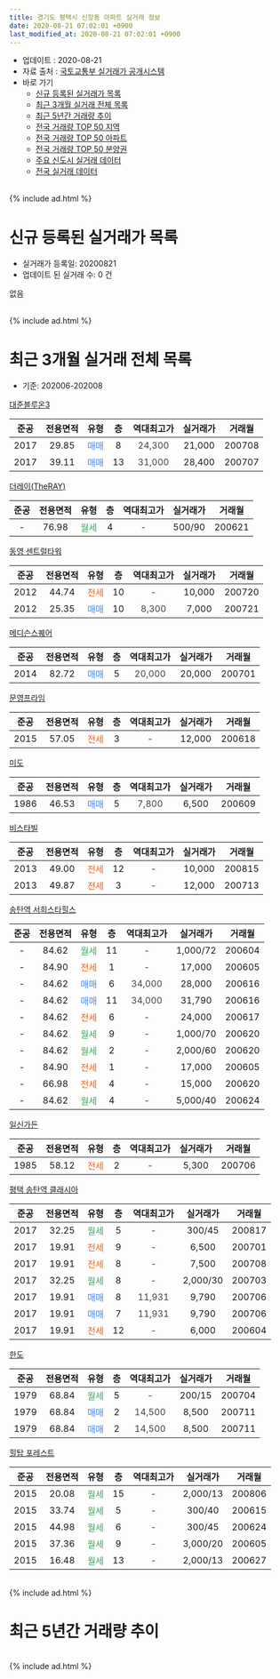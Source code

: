 ```yaml
---
title: 경기도 평택시 신장동 아파트 실거래 정보
date: 2020-08-21 07:02:01 +0900
last_modified_at: 2020-08-21 07:02:01 +0900
---
```


* 업데이트 : 2020-08-21
* 자료 출처 : [국토교통부 실거래가 공개시스템](http://rt.molit.go.kr)
* 바로 가기
    * [신규 등록된 실거래가 목록](#신규-등록된-실거래가-목록)
    * [최근 3개월 실거래 전체 목록](#최근-3개월-실거래-전체-목록)
    * [최근 5년간 거래량 추이](#최근-5년간-거래량-추이)
    * [전국 거래량 TOP 50 지역](https://inasie.github.io/apt-trade-info/최근-3개월-전국에서-가장-거래가-많이-발생한-지역)
    * [전국 거래량 TOP 50 아파트](https://inasie.github.io/apt-trade-info/최근-3개월-전국에서-가장-거래가-많이-발생한-아파트)
    * [전국 거래량 TOP 50 분양권](https://inasie.github.io/apt-trade-info/최근-3개월-전국에서-가장-거래가-많이-발생한-분양권)
    * [주요 신도시 실거래 데이터](https://inasie.github.io/apt-trade-info/주요-신도시)
    * [전국 실거래 데이터](https://inasie.github.io/apt-trade-info/전국)
<br>
{% include ad.html %}
<br>

# 신규 등록된 실거래가 목록
* 실거래가 등록일: 20200821
* 업데이트 된 실거래 수: 0 건

없음

<br>
{% include ad.html %}
<br>

# 최근 3개월 실거래 전체 목록
* 기준: 202006-202008


[대준블루온3](https://search.naver.com/search.naver?query=%EA%B2%BD%EA%B8%B0%EB%8F%84+%ED%8F%89%ED%83%9D%EC%8B%9C+%EC%8B%A0%EC%9E%A5%EB%8F%99+%EB%8C%80%EC%A4%80%EB%B8%94%EB%A3%A8%EC%98%A83)

|준공|전용면적|유형|층|역대최고가|실거래가|거래월|
|:---:|:---:|:---:|:---:|:---:|:---:|:---:|
|2017|29.85|<span style="color:#4285f3">매매</span>|8|<span style="color:#444444">24,300</span>|21,000|200708|
|2017|39.11|<span style="color:#4285f3">매매</span>|13|<span style="color:#444444">31,000</span>|28,400|200707|

[더레이(TheRAY)](https://search.naver.com/search.naver?query=%EA%B2%BD%EA%B8%B0%EB%8F%84+%ED%8F%89%ED%83%9D%EC%8B%9C+%EC%8B%A0%EC%9E%A5%EB%8F%99+%EB%8D%94%EB%A0%88%EC%9D%B4%28TheRAY%29)

|준공|전용면적|유형|층|역대최고가|실거래가|거래월|
|:---:|:---:|:---:|:---:|:---:|:---:|:---:|
|-|76.98|<span style="color:#34a853">월세</span>|4|<span style="color:#444444">-</span>|500/90|200621|

[동영 센트럴타워](https://search.naver.com/search.naver?query=%EA%B2%BD%EA%B8%B0%EB%8F%84+%ED%8F%89%ED%83%9D%EC%8B%9C+%EC%8B%A0%EC%9E%A5%EB%8F%99+%EB%8F%99%EC%98%81+%EC%84%BC%ED%8A%B8%EB%9F%B4%ED%83%80%EC%9B%8C)

|준공|전용면적|유형|층|역대최고가|실거래가|거래월|
|:---:|:---:|:---:|:---:|:---:|:---:|:---:|
|2012|44.74|<span style="color:#ff5a00">전세</span>|10|<span style="color:#444444">-</span>|10,000|200720|
|2012|25.35|<span style="color:#4285f3">매매</span>|10|<span style="color:#444444">8,300</span>|7,000|200721|

[메디슨스퀘어](https://search.naver.com/search.naver?query=%EA%B2%BD%EA%B8%B0%EB%8F%84+%ED%8F%89%ED%83%9D%EC%8B%9C+%EC%8B%A0%EC%9E%A5%EB%8F%99+%EB%A9%94%EB%94%94%EC%8A%A8%EC%8A%A4%ED%80%98%EC%96%B4)

|준공|전용면적|유형|층|역대최고가|실거래가|거래월|
|:---:|:---:|:---:|:---:|:---:|:---:|:---:|
|2014|82.72|<span style="color:#4285f3">매매</span>|5|<span style="color:#444444">20,000</span>|20,000|200701|

[문영프라임](https://search.naver.com/search.naver?query=%EA%B2%BD%EA%B8%B0%EB%8F%84+%ED%8F%89%ED%83%9D%EC%8B%9C+%EC%8B%A0%EC%9E%A5%EB%8F%99+%EB%AC%B8%EC%98%81%ED%94%84%EB%9D%BC%EC%9E%84)

|준공|전용면적|유형|층|역대최고가|실거래가|거래월|
|:---:|:---:|:---:|:---:|:---:|:---:|:---:|
|2015|57.05|<span style="color:#ff5a00">전세</span>|3|<span style="color:#444444">-</span>|12,000|200618|

[미도](https://search.naver.com/search.naver?query=%EA%B2%BD%EA%B8%B0%EB%8F%84+%ED%8F%89%ED%83%9D%EC%8B%9C+%EC%8B%A0%EC%9E%A5%EB%8F%99+%EB%AF%B8%EB%8F%84)

|준공|전용면적|유형|층|역대최고가|실거래가|거래월|
|:---:|:---:|:---:|:---:|:---:|:---:|:---:|
|1986|46.53|<span style="color:#4285f3">매매</span>|5|<span style="color:#444444">7,800</span>|6,500|200609|

[비스타빌](https://search.naver.com/search.naver?query=%EA%B2%BD%EA%B8%B0%EB%8F%84+%ED%8F%89%ED%83%9D%EC%8B%9C+%EC%8B%A0%EC%9E%A5%EB%8F%99+%EB%B9%84%EC%8A%A4%ED%83%80%EB%B9%8C)

|준공|전용면적|유형|층|역대최고가|실거래가|거래월|
|:---:|:---:|:---:|:---:|:---:|:---:|:---:|
|2013|49.00|<span style="color:#ff5a00">전세</span>|12|<span style="color:#444444">-</span>|10,000|200815|
|2013|49.87|<span style="color:#ff5a00">전세</span>|3|<span style="color:#444444">-</span>|12,000|200713|

[송탄역 서희스타힐스](https://search.naver.com/search.naver?query=%EA%B2%BD%EA%B8%B0%EB%8F%84+%ED%8F%89%ED%83%9D%EC%8B%9C+%EC%8B%A0%EC%9E%A5%EB%8F%99+%EC%86%A1%ED%83%84%EC%97%AD+%EC%84%9C%ED%9D%AC%EC%8A%A4%ED%83%80%ED%9E%90%EC%8A%A4)

|준공|전용면적|유형|층|역대최고가|실거래가|거래월|
|:---:|:---:|:---:|:---:|:---:|:---:|:---:|
|-|84.62|<span style="color:#34a853">월세</span>|11|<span style="color:#444444">-</span>|1,000/72|200604|
|-|84.90|<span style="color:#ff5a00">전세</span>|1|<span style="color:#444444">-</span>|17,000|200605|
|-|84.62|<span style="color:#4285f3">매매</span>|6|<span style="color:#444444">34,000</span>|28,000|200616|
|-|84.62|<span style="color:#4285f3">매매</span>|11|<span style="color:#444444">34,000</span>|31,790|200616|
|-|84.62|<span style="color:#ff5a00">전세</span>|6|<span style="color:#444444">-</span>|24,000|200617|
|-|84.62|<span style="color:#34a853">월세</span>|9|<span style="color:#444444">-</span>|1,000/70|200620|
|-|84.62|<span style="color:#34a853">월세</span>|2|<span style="color:#444444">-</span>|2,000/60|200620|
|-|84.90|<span style="color:#ff5a00">전세</span>|1|<span style="color:#444444">-</span>|17,000|200605|
|-|66.98|<span style="color:#ff5a00">전세</span>|4|<span style="color:#444444">-</span>|15,000|200620|
|-|84.62|<span style="color:#34a853">월세</span>|4|<span style="color:#444444">-</span>|5,000/40|200624|

[일신가든](https://search.naver.com/search.naver?query=%EA%B2%BD%EA%B8%B0%EB%8F%84+%ED%8F%89%ED%83%9D%EC%8B%9C+%EC%8B%A0%EC%9E%A5%EB%8F%99+%EC%9D%BC%EC%8B%A0%EA%B0%80%EB%93%A0)

|준공|전용면적|유형|층|역대최고가|실거래가|거래월|
|:---:|:---:|:---:|:---:|:---:|:---:|:---:|
|1985|58.12|<span style="color:#ff5a00">전세</span>|2|<span style="color:#444444">-</span>|5,300|200706|

[평택 송탄역 클래시아](https://search.naver.com/search.naver?query=%EA%B2%BD%EA%B8%B0%EB%8F%84+%ED%8F%89%ED%83%9D%EC%8B%9C+%EC%8B%A0%EC%9E%A5%EB%8F%99+%ED%8F%89%ED%83%9D+%EC%86%A1%ED%83%84%EC%97%AD+%ED%81%B4%EB%9E%98%EC%8B%9C%EC%95%84)

|준공|전용면적|유형|층|역대최고가|실거래가|거래월|
|:---:|:---:|:---:|:---:|:---:|:---:|:---:|
|2017|32.25|<span style="color:#34a853">월세</span>|5|<span style="color:#444444">-</span>|300/45|200817|
|2017|19.91|<span style="color:#ff5a00">전세</span>|9|<span style="color:#444444">-</span>|6,500|200701|
|2017|19.91|<span style="color:#ff5a00">전세</span>|8|<span style="color:#444444">-</span>|7,500|200708|
|2017|32.25|<span style="color:#34a853">월세</span>|8|<span style="color:#444444">-</span>|2,000/30|200703|
|2017|19.91|<span style="color:#4285f3">매매</span>|8|<span style="color:#444444">11,931</span>|9,790|200706|
|2017|19.91|<span style="color:#4285f3">매매</span>|7|<span style="color:#444444">11,931</span>|9,790|200706|
|2017|19.91|<span style="color:#ff5a00">전세</span>|12|<span style="color:#444444">-</span>|6,000|200604|

[한도](https://search.naver.com/search.naver?query=%EA%B2%BD%EA%B8%B0%EB%8F%84+%ED%8F%89%ED%83%9D%EC%8B%9C+%EC%8B%A0%EC%9E%A5%EB%8F%99+%ED%95%9C%EB%8F%84)

|준공|전용면적|유형|층|역대최고가|실거래가|거래월|
|:---:|:---:|:---:|:---:|:---:|:---:|:---:|
|1979|68.84|<span style="color:#34a853">월세</span>|5|<span style="color:#444444">-</span>|200/15|200704|
|1979|68.84|<span style="color:#4285f3">매매</span>|2|<span style="color:#444444">14,500</span>|8,500|200711|
|1979|68.84|<span style="color:#4285f3">매매</span>|2|<span style="color:#444444">14,500</span>|8,500|200711|

[힐탑 포레스트](https://search.naver.com/search.naver?query=%EA%B2%BD%EA%B8%B0%EB%8F%84+%ED%8F%89%ED%83%9D%EC%8B%9C+%EC%8B%A0%EC%9E%A5%EB%8F%99+%ED%9E%90%ED%83%91+%ED%8F%AC%EB%A0%88%EC%8A%A4%ED%8A%B8)

|준공|전용면적|유형|층|역대최고가|실거래가|거래월|
|:---:|:---:|:---:|:---:|:---:|:---:|:---:|
|2015|20.08|<span style="color:#34a853">월세</span>|15|<span style="color:#444444">-</span>|2,000/13|200806|
|2015|33.74|<span style="color:#34a853">월세</span>|5|<span style="color:#444444">-</span>|300/40|200615|
|2015|44.98|<span style="color:#34a853">월세</span>|6|<span style="color:#444444">-</span>|300/45|200624|
|2015|37.36|<span style="color:#34a853">월세</span>|9|<span style="color:#444444">-</span>|3,000/20|200605|
|2015|16.48|<span style="color:#34a853">월세</span>|13|<span style="color:#444444">-</span>|2,000/13|200627|


<br>
{% include ad.html %}
<br>

# 최근 5년간 거래량 추이


<div style="width:100%;">
    <canvas id="deal_progress" height="200"></canvas>
</div>

<script>
new Chart(document.getElementById("deal_progress"), {
    type: 'line',
    data: {
        labels: ['201508','201509','201510','201511','201512','201601','201602','201603','201604','201605','201606','201607','201608','201609','201610','201611','201612','201701','201702','201703','201704','201705','201706','201707','201708','201709','201710','201711','201712','201801','201802','201803','201804','201805','201806','201807','201808','201809','201810','201811','201812','201901','201902','201903','201904','201905','201906','201907','201908','201909','201910','201911','201912','202001','202002','202003','202004','202005','202006','202007','202008'],
        datasets: [{
            label: '매매',
            pointRadius: 1,
            data: [4, 5, 13, 11, 4, 2, 2, 4, 2, 1, 1, 4, 2, 7, 4, 6, 10, 1, 4, 2, 4, 4, 4, 2, 5, 3, 5, 4, 5, 4, 1, 3, 5, 5, 2, 0, 4, 4, 27, 15, 5, 8, 1, 1, 10, 1, 0, 10, 14, 6, 5, 12, 9, 8, 6, 20, 4, 0, 3, 8, 0],
            borderColor: "rgba(255, 201, 14, 1)",
            backgroundColor: "rgba(255, 201, 14, 0.5)",
            fill: false,
            lineTension: 0
        },{
            label: '전월세',
            pointRadius: 1,
            data: [4, 4, 4, 3, 1, 1, 4, 6, 2, 2, 5, 8, 7, 5, 6, 5, 3, 4, 3, 2, 5, 5, 10, 9, 8, 10, 3, 6, 5, 9, 3, 6, 6, 5, 3, 9, 4, 2, 6, 4, 2, 3, 10, 17, 4, 8, 4, 5, 7, 5, 5, 2, 2, 11, 21, 12, 13, 12, 15, 7, 3],
            borderColor: "rgba(0, 141, 185, 1)",
            backgroundColor: "rgba(0, 141, 185, 0.5)",
            fill: false,
            lineTension: 0
        }
        ]
    },
    options: {
        responsive: true,
        title: {
            display: false
        },
        tooltips: {
            mode: 'index',
            intersect: false
        },
        hover: {
            mode: 'nearest',
            intersect: true
        },
        scales: {
            xAxes: [{
                display: true,
                scaleLabel: {
                    display: true,
                    labelString: '년/월'
                }
            }],
            yAxes: [{
                display: true,
                ticks: {
                    suggestedMin: 0,
                },
                scaleLabel: {
                    display: true,
                    labelString: '실거래 수'
                }
            }]
        }
    }
});

</script>


<br>
{% include ad.html %}
<br>

